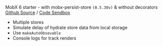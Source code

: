 MobX 6 starter - with mobx-persist-store `(0.5.30v)` & without decorators
  [Github Source](https://github.com/idanlevi1/mobx6-with-persist-starter) / [Code Sendbox](https://codesandbox.io/s/mobx6-with-persist-starter-uq818)
  
  * Multiple stores
  * Simulate delay of hydrate store data from local storage
  * Use `makeAutoObsevable`
  * Console logs for track renders
